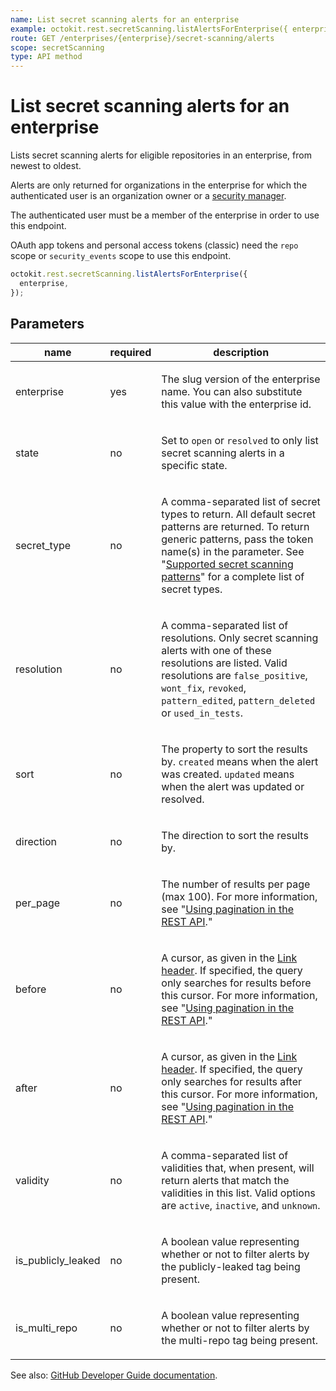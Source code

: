 ```yaml
---
name: List secret scanning alerts for an enterprise
example: octokit.rest.secretScanning.listAlertsForEnterprise({ enterprise })
route: GET /enterprises/{enterprise}/secret-scanning/alerts
scope: secretScanning
type: API method
---
```


# List secret scanning alerts for an enterprise

Lists secret scanning alerts for eligible repositories in an enterprise, from newest to oldest.

Alerts are only returned for organizations in the enterprise for which the authenticated user is an organization owner or a [security manager](https://docs.github.com/organizations/managing-peoples-access-to-your-organization-with-roles/managing-security-managers-in-your-organization).

The authenticated user must be a member of the enterprise in order to use this endpoint.

OAuth app tokens and personal access tokens (classic) need the `repo` scope or `security_events` scope to use this endpoint.

```js
octokit.rest.secretScanning.listAlertsForEnterprise({
  enterprise,
});
```

## Parameters

<table>
  <thead>
    <tr>
      <th>name</th>
      <th>required</th>
      <th>description</th>
    </tr>
  </thead>
  <tbody>
    <tr><td>enterprise</td><td>yes</td><td>

The slug version of the enterprise name. You can also substitute this value with the enterprise id.

</td></tr>
<tr><td>state</td><td>no</td><td>

Set to `open` or `resolved` to only list secret scanning alerts in a specific state.

</td></tr>
<tr><td>secret_type</td><td>no</td><td>

A comma-separated list of secret types to return. All default secret patterns are returned. To return generic patterns, pass the token name(s) in the parameter. See "[Supported secret scanning patterns](https://docs.github.com/code-security/secret-scanning/introduction/supported-secret-scanning-patterns#supported-secrets)" for a complete list of secret types.

</td></tr>
<tr><td>resolution</td><td>no</td><td>

A comma-separated list of resolutions. Only secret scanning alerts with one of these resolutions are listed. Valid resolutions are `false_positive`, `wont_fix`, `revoked`, `pattern_edited`, `pattern_deleted` or `used_in_tests`.

</td></tr>
<tr><td>sort</td><td>no</td><td>

The property to sort the results by. `created` means when the alert was created. `updated` means when the alert was updated or resolved.

</td></tr>
<tr><td>direction</td><td>no</td><td>

The direction to sort the results by.

</td></tr>
<tr><td>per_page</td><td>no</td><td>

The number of results per page (max 100). For more information, see "[Using pagination in the REST API](https://docs.github.com/rest/using-the-rest-api/using-pagination-in-the-rest-api)."

</td></tr>
<tr><td>before</td><td>no</td><td>

A cursor, as given in the [Link header](https://docs.github.com/rest/guides/using-pagination-in-the-rest-api#using-link-headers). If specified, the query only searches for results before this cursor. For more information, see "[Using pagination in the REST API](https://docs.github.com/rest/using-the-rest-api/using-pagination-in-the-rest-api)."

</td></tr>
<tr><td>after</td><td>no</td><td>

A cursor, as given in the [Link header](https://docs.github.com/rest/guides/using-pagination-in-the-rest-api#using-link-headers). If specified, the query only searches for results after this cursor. For more information, see "[Using pagination in the REST API](https://docs.github.com/rest/using-the-rest-api/using-pagination-in-the-rest-api)."

</td></tr>
<tr><td>validity</td><td>no</td><td>

A comma-separated list of validities that, when present, will return alerts that match the validities in this list. Valid options are `active`, `inactive`, and `unknown`.

</td></tr>
<tr><td>is_publicly_leaked</td><td>no</td><td>

A boolean value representing whether or not to filter alerts by the publicly-leaked tag being present.

</td></tr>
<tr><td>is_multi_repo</td><td>no</td><td>

A boolean value representing whether or not to filter alerts by the multi-repo tag being present.

</td></tr>
  </tbody>
</table>

See also: [GitHub Developer Guide documentation](https://docs.github.com/rest/secret-scanning/secret-scanning#list-secret-scanning-alerts-for-an-enterprise).
